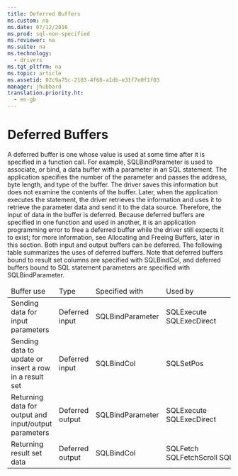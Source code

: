 ```yaml
---
title: Deferred Buffers
ms.custom: na
ms.date: 07/12/2016
ms.prod: sql-non-specified
ms.reviewer: na
ms.suite: na
ms.technology: 
  - drivers
ms.tgt_pltfrm: na
ms.topic: article
ms.assetid: 02c9a75c-2103-4f68-a1db-e31f7e0f1f03
manager: jhubbard
translation.priority.ht: 
  - en-gb
---
```

# Deferred Buffers
<?xml version="1.0" encoding="utf-8"?>
<developerConceptualDocument xmlns="http://ddue.schemas.microsoft.com/authoring/2003/5" xmlns:xlink="http://www.w3.org/1999/xlink" xmlns:xsi="http://www.w3.org/2001/XMLSchema-instance" xsi:schemaLocation="http://ddue.schemas.microsoft.com/authoring/2003/5 http://dduestorage.blob.core.windows.net/ddueschema/developer.xsd">
  <introduction>
    <para>A <legacyItalic>deferred buffer</legacyItalic> is one whose value is used at some time <legacyItalic>after</legacyItalic> it is specified in a function call. For example, <legacyBold>SQLBindParameter</legacyBold> is used to associate, or <legacyItalic>bind,</legacyItalic> a data buffer with a parameter in an SQL statement. The application specifies the number of the parameter and passes the address, byte length, and type of the buffer. The driver saves this information but does not examine the contents of the buffer. Later, when the application executes the statement, the driver retrieves the information and uses it to retrieve the parameter data and send it to the data source. Therefore, the input of data in the buffer is deferred. Because deferred buffers are specified in one function and used in another, it is an application programming error to free a deferred buffer while the driver still expects it to exist; for more information, see <legacyLink xlink:href="886bc9ed-39d4-43d2-82ff-aebc35b14d39">Allocating and Freeing Buffers</legacyLink>, later in this section.</para>
    <para>Both input and output buffers can be deferred. The following table summarizes the uses of deferred buffers. Note that deferred buffers bound to result set columns are specified with <legacyBold>SQLBindCol</legacyBold>, and deferred buffers bound to SQL statement parameters are specified with <legacyBold>SQLBindParameter</legacyBold>.</para>
    <table xmlns:caps="http://schemas.microsoft.com/build/caps/2013/11">
      <thead>
        <tr>
          <TD>
            <para>Buffer use</para>
          </TD>
          <TD>
            <para>Type</para>
          </TD>
          <TD>
            <para>Specified with</para>
          </TD>
          <TD>
            <para>Used by</para>
          </TD>
        </tr>
      </thead>
      <tbody>
        <tr>
          <TD>
            <para>Sending data for input parameters</para>
          </TD>
          <TD>
            <para>Deferred input</para>
          </TD>
          <TD>
            <para>               <legacyBold>SQLBindParameter</legacyBold>             </para>
          </TD>
          <TD>
            <para>               <legacyBold>SQLExecute</legacyBold>               <legacyBold>SQLExecDirect</legacyBold>             </para>
          </TD>
        </tr>
        <tr>
          <TD>
            <para>Sending data to update or insert a row in a result set</para>
          </TD>
          <TD>
            <para>Deferred input</para>
          </TD>
          <TD>
            <para>               <legacyBold>SQLBindCol</legacyBold>             </para>
          </TD>
          <TD>
            <para>               <legacyBold>SQLSetPos</legacyBold>             </para>
          </TD>
        </tr>
        <tr>
          <TD>
            <para>Returning data for output and input/output parameters</para>
          </TD>
          <TD>
            <para>Deferred output</para>
          </TD>
          <TD>
            <para>               <legacyBold>SQLBindParameter</legacyBold>             </para>
          </TD>
          <TD>
            <para>               <legacyBold>SQLExecute</legacyBold>               <legacyBold>SQLExecDirect</legacyBold>             </para>
          </TD>
        </tr>
        <tr>
          <TD>
            <para>Returning result set data</para>
          </TD>
          <TD>
            <para>Deferred output</para>
          </TD>
          <TD>
            <para>               <legacyBold>SQLBindCol</legacyBold>             </para>
          </TD>
          <TD>
            <para>               <legacyBold>SQLFetch</legacyBold>               <legacyBold>SQLFetchScroll</legacyBold> <legacyBold>SQLSetPos</legacyBold></para>
          </TD>
        </tr>
      </tbody>
    </table>
  </introduction>
  <relatedTopics />
</developerConceptualDocument>